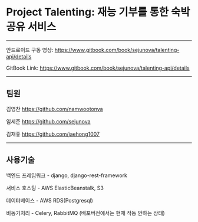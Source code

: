 # Project Talenting: 재능 기부를 통한 숙박공유 서비스

---

안드로이드 구동 영상: https://www.gitbook.com/book/sejunova/talenting-api/details

GitBook Link: https://www.gitbook.com/book/sejunova/talenting-api/details



---

## 팀원

김영찬 https://github.com/namwootonya

임세준 https://github.com/sejunova

김재홍 https://github.com/jaehong1007

---

## 사용기술

백엔드 프레임워크 - django, django-rest-framework

서비스 호스팅 - AWS ElasticBeanstalk, S3

데이터베이스 - AWS RDS(Postgresql)

비동기처리 - Celery, RabbitMQ (배포버전에서는 현재 작동 안하는 상태)




